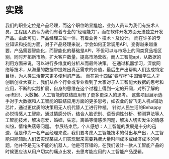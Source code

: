 # 实践
我们的职业定位是产品经理，而这个职位略显尴尬，业务人员认为我们有技术人员，工程团人员认为我们有着专业的“经理能力”，而在软件开发方面无法独立开发产品。由此可见，产品经理三位一体，有着业务丶技术丶及设计。 而在许多的专业知识和技能方面，对于产品经理来说，学会如何正常调用API，变得越来越重要，产品需要智能化，而智能化的基础是API，不但可以与市场上的同类竞品相区别，同时开拓新市场，扩大客户数量，提高市场营收。而人工智能api，从数据的利用方面来说，可以进行多维度的分析从而最终决策。 在通过机器学习，深度网络等技术，从海量的数据中提炼出真正需求的价值，最后生产出帮助人们达成特定目标，为人类生活带来更多便利的产品。
而在第十四届“春晖杯”中国留学生人才创新创业大赛上，我们从各个行业或专业看到了大家对于人工智能大数据的思考和应用，不断的实践扩展，自身的思维在这个过程上得到一定的开阔，对所了解的api知识、大数据、人工智能的联结应用有了更多更深入的思考。
这些项目展示选手对于大数据和人工智能的联结应用方面的更多思考，如农业的智飞无人机ai辅助芯片，通过更优质的决策用无人机代替人工进行种植。 针对人民生活的Behappy必悦情感人工智能，通过情感分析，结合人脸识别、语音词性分析、预测算法等人工智能技术，解决恋爱，婚姻，失恋，离婚等情感类问题，解决人切实发生的情感纠纷，情绪失落等问题。 参展结束后，个人感想：人工智能的发展是十分的迅速，但是作为一名产品经理来说，我们要考虑人工智能技术的付出与产出，人工智能只能辅助人们去实现某些人们实现起来需要耗费大量时间成本或经济成本的问题，他并不是无法不能的机器人，他是可容错的。在我们设计一款人工智能产品的时候更应该从用户切实的痛点出发，去思考能应用的人工智能产品逻辑。
